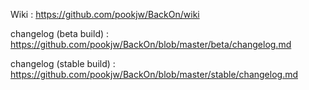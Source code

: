 Wiki : https://github.com/pookjw/BackOn/wiki

changelog (beta build) : https://github.com/pookjw/BackOn/blob/master/beta/changelog.md

changelog (stable build) : https://github.com/pookjw/BackOn/blob/master/stable/changelog.md